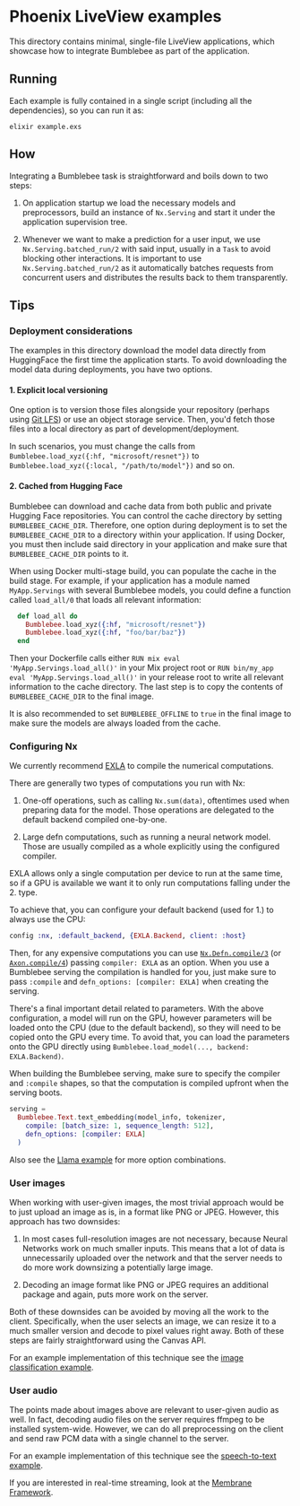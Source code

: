 # Phoenix LiveView examples

This directory contains minimal, single-file LiveView applications, which showcase how to integrate Bumblebee as part of the application.

## Running

Each example is fully contained in a single script (including all the dependencies), so you can run it as:

```shell
elixir example.exs
```

## How

Integrating a Bumblebee task is straightforward and boils down to two steps:

  1. On application startup we load the necessary models and preprocessors, build an instance of `Nx.Serving` and start it under the application supervision tree.

  2. Whenever we want to make a prediction for a user input, we use `Nx.Serving.batched_run/2` with said input, usually in a `Task` to avoid blocking other interactions. It is important to use `Nx.Serving.batched_run/2` as it automatically batches requests from concurrent users and distributes the results back to them transparently.

## Tips

### Deployment considerations

The examples in this directory download the model data directly from HuggingFace the first time the application starts. To avoid downloading the model data during deployments, you have two options.

#### 1. Explicit local versioning

One option is to version those files alongside your repository (perhaps using [Git LFS](https://git-lfs.github.com/)) or use an object storage service. Then, you'd fetch those files into a local directory as part of development/deployment.

In such scenarios, you must change the calls from `Bumblebee.load_xyz({:hf, "microsoft/resnet"})` to `Bumblebee.load_xyz({:local, "/path/to/model"})` and so on.

#### 2. Cached from Hugging Face

Bumblebee can download and cache data from both public and private Hugging Face repositories. You can control the cache directory by setting `BUMBLEBEE_CACHE_DIR`. Therefore, one option during deployment is to set the `BUMBLEBEE_CACHE_DIR` to a directory within your application. If using Docker, you must then include said directory in your application and make sure that `BUMBLEBEE_CACHE_DIR` points to it.

When using Docker multi-stage build, you can populate the cache in the build stage. For example, if your application has a module named `MyApp.Servings` with several Bumblebee models, you could define a function called `load_all/0` that loads all relevant information:

```elixir
  def load_all do
    Bumblebee.load_xyz({:hf, "microsoft/resnet"})
    Bumblebee.load_xyz({:hf, "foo/bar/baz"})
  end
```

Then your Dockerfile calls either `RUN mix eval 'MyApp.Servings.load_all()'` in your Mix project root or `RUN bin/my_app eval 'MyApp.Servings.load_all()'` in your release root to write all relevant information to the cache directory. The last step is to copy the contents of `BUMBLEBEE_CACHE_DIR` to the final image.

It is also recommended to set `BUMBLEBEE_OFFLINE` to `true` in the final image to make sure the models are always loaded from the cache.

### Configuring Nx

We currently recommend [EXLA](https://hexdocs.pm/exla/EXLA.html) to compile the numerical computations.

There are generally two types of computations you run with Nx:

  1. One-off operations, such as calling `Nx.sum(data)`, oftentimes used when preparing data for the model. Those operations are delegated to the default backend compiled one-by-one.

  2. Large defn computations, such as running a neural network model. Those are usually compiled as a whole explicitly using the configured compiler.

EXLA allows only a single computation per device to run at the same time, so if a GPU is available we want it to only run computations falling under the 2. type.

To achieve that, you can configure your default backend (used for 1.) to always use the CPU:

```elixir
config :nx, :default_backend, {EXLA.Backend, client: :host}
```

Then, for any expensive computations you can use [`Nx.Defn.compile/3`](https://hexdocs.pm/nx/Nx.Defn.html#compile/3) (or [`Axon.compile/4`](https://hexdocs.pm/axon/Axon.html#compile/4)) passing `compiler: EXLA` as an option. When you use a Bumblebee serving the compilation is handled for you, just make sure to pass `:compile` and `defn_options: [compiler: EXLA]` when creating the serving.

There's a final important detail related to parameters. With the above configuration, a model will run on the GPU, however parameters will be loaded onto the CPU (due to the default backend), so they will need to be copied onto the GPU every time. To avoid that, you can load the parameters onto the GPU directly using `Bumblebee.load_model(..., backend: EXLA.Backend)`.

When building the Bumblebee serving, make sure to specify the compiler and `:compile` shapes, so that the computation is compiled upfront when the serving boots.

```elixir
serving =
  Bumblebee.Text.text_embedding(model_info, tokenizer,
    compile: [batch_size: 1, sequence_length: 512],
    defn_options: [compiler: EXLA]
  )
```

Also see the [Llama example](../../notebooks/llama.livemd) for more option combinations.

### User images

When working with user-given images, the most trivial approach would be to just upload an image as is, in a format like PNG or JPEG. However, this approach has two downsides:

  1. In most cases full-resolution images are not necessary, because Neural Networks work on much smaller inputs. This means that a lot of data is unnecessarily uploaded over the network and that the server needs to do more work downsizing a potentially large image.

  2. Decoding an image format like PNG or JPEG requires an additional package and again, puts more work on the server.

Both of these downsides can be avoided by moving all the work to the client. Specifically, when the user selects an image, we can resize it to a much smaller version and decode to pixel values right away. Both of these steps are fairly straightforward using the Canvas API.

For an example implementation of this technique see the [image classification example](image_classification.exs).

### User audio

The points made about images above are relevant to user-given audio as well. In fact, decoding audio files on the server requires ffmpeg to be installed system-wide. However, we can do all preprocessing on the client and send raw PCM data with a single channel to the server.

For an example implementation of this technique see the [speech-to-text example](speech_to_text.exs).

If you are interested in real-time streaming, look at the [Membrane Framework](https://github.com/membraneframework/membrane_core).
